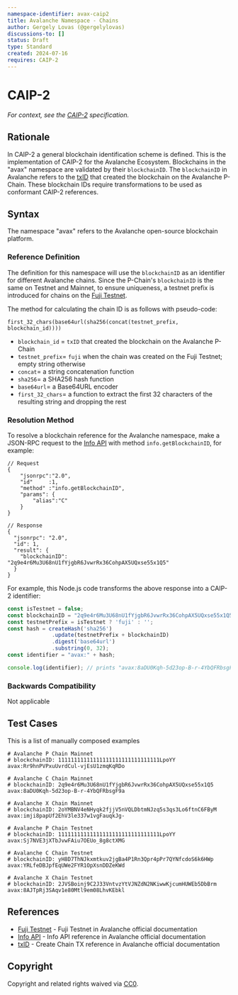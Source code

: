 ```yaml
---
namespace-identifier: avax-caip2
title: Avalanche Namespace - Chains
author: Gergely Lovas (@gergelylovas)
discussions-to: []
status: Draft
type: Standard
created: 2024-07-16
requires: CAIP-2
---
```


# CAIP-2

*For context, see the [CAIP-2][] specification.*

## Rationale

In CAIP-2 a general blockchain identification scheme is defined. This is the
implementation of CAIP-2 for the Avalanche Ecosystem. 
Blockchains in the "avax" namespace are validated by their `blockchainID`. 
The `blockchainID` in Avalanche refers to the [txID][] that created the 
blockchain on the Avalanche P-Chain.
These blockchain IDs require transformations to be used as conformant CAIP-2
references.

## Syntax

The namespace "avax" refers to the Avalanche open-source blockchain platform.

### Reference Definition

The definition for this namespace will use the `blockchainID` as an identifier
for different Avalanche chains. Since the P-Chain's `blockchainID` is the same 
on Testnet and Mainnet, to ensure uniqueness, a testnet prefix is introduced 
for chains on the [Fuji Testnet][].  

The method for calculating the chain ID is as follows with pseudo-code:

```
first_32_chars(base64url(sha256(concat(testnet_prefix, blockchain_id))))
```

- `blockchain_id` = `txID` that created the blockchain on the Avalanche P-Chain
- `testnet_prefix`= `fuji` when the chain was created on the Fuji Testnet; 
  empty string otherwise
- `concat`= a string concatenation function
- `sha256`= a SHA256 hash function
- `base64url`= a Base64URL encoder
- `first_32_chars`= a function to extract the first 32 characters of the
  resulting string and dropping the rest

### Resolution Method

To resolve a blockchain reference for the Avalanche namespace, make a JSON-RPC 
request to the [Info API][] with method `info.getBlockchainID`, for example:

```jsonc
// Request
{
    "jsonrpc":"2.0",
    "id"     :1,
    "method" :"info.getBlockchainID",
    "params": {
        "alias":"C"
    }
}

// Response
{
  "jsonrpc": "2.0",
  "id": 1,
  "result": {
    "blockchainID": "2q9e4r6Mu3U68nU1fYjgbR6JvwrRx36CohpAX5UQxse55x1Q5"
  }
}
```

For example, this Node.js code transforms the above response into a CAIP-2 identifier:

```javascript
const isTestnet = false;
const blockchainID = "2q9e4r6Mu3U68nU1fYjgbR6JvwrRx36CohpAX5UQxse55x1Q5";
const testnetPrefix = isTestnet ? 'fuji' : '';
const hash = createHash('sha256')
              .update(testnetPrefix + blockchainID)
              .digest('base64url')
              .substring(0, 32);
const identifier = "avax:" + hash;

console.log(identifier); // prints "avax:8aDU0Kqh-5d23op-B-r-4YbQFRbsgF9a"
```

### Backwards Compatibility

Not applicable

## Test Cases

This is a list of manually composed examples

```
# Avalanche P Chain Mainnet
# blockchainID: 11111111111111111111111111111111LpoYY
avax:Rr9hnPVPxuUvrdCul-vjEsU1zmqKqRDo

# Avalanche C Chain Mainnet
# blockchainID: 2q9e4r6Mu3U68nU1fYjgbR6JvwrRx36CohpAX5UQxse55x1Q5
avax:8aDU0Kqh-5d23op-B-r-4YbQFRbsgF9a

# Avalanche X Chain Mainnet
# blockchainID: 2oYMBNV4eNHyqk2fjjV5nVQLDbtmNJzq5s3qs3Lo6ftnC6FByM
avax:imji8papUf2EhV3le337w1vgFauqkJg-

# Avalanche P Chain Testnet
# blockchainID: 11111111111111111111111111111111LpoYY
avax:Sj7NVE3jXTbJvwFAiu7OEUo_8g8ctXMG

# Avalanche C Chain Testnet
# blockchainID: yH8D7ThNJkxmtkuv2jgBa4P1Rn3Qpr4pPr7QYNfcdoS6k6HWp
avax:YRLfeDBJpfEqUWe2FYR1OpXsnDDZeKWd

# Avalanche X Chain Testnet
# blockchainID: 2JVSBoinj9C2J33VntvzYtVJNZdN2NKiwwKjcumHUWEb5DbBrm
avax:8AJTpRj3SAqv1e80Mtl9em08LhvKEbkl

```

## References

- [Fuji Testnet][] - Fuji Testnet in Avalanche official documentation
- [Info API][] - Info API reference in Avalanche official documentation
- [txID][] - Create Chain TX reference in Avalanche official documentation

[CAIP-2]: https://github.com/ChainAgnostic/CAIPs/blob/master/CAIPs/caip-2.md
[Fuji Testnet]: https://docs.avax.network/learn/avalanche/fuji
[Info API]: https://docs.avax.network/reference/avalanchego/info-api
[txID]: https://docs.avax.network/reference/avalanchego/p-chain/txn-format#unsigned-create-chain-tx

## Copyright

Copyright and related rights waived via [CC0](https://creativecommons.org/publicdomain/zero/1.0/).
